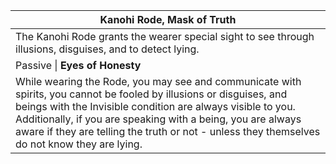 | Kanohi Rode, Mask of Truth                                                                                                                                                                                                                                                                                                                          |
| --------------------------------------------------------------------------------------------------------------------------------------------------------------------------------------------------------------------------------------------------------------------------------------------------------------------------------------------------- |
| The Kanohi Rode grants the wearer special sight to see through illusions, disguises, and to detect lying.                                                                                                                                                                                                                                           |
| Passive \| **Eyes of Honesty**                                                                                                                                                                                                                                                                                                                      |
| While wearing the Rode, you may see and communicate with spirits, you cannot be fooled by illusions or disguises, and beings with the Invisible condition are always visible to you. Additionally, if you are speaking with a being, you are always aware if they are telling the truth or not - unless they themselves do not know they are lying. |
